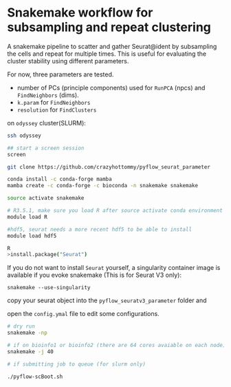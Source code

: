 # Snakemake workflow for subsampling and repeat clustering

A snakemake pipeline to scatter and gather Seurat@ident by subsampling the cells and repeat for 
multiple times. This is useful for evaluating the cluster stability using different parameters.

For now, three parameters are tested.

* number of PCs (principle components) used for `RunPCA` (npcs) and `FindNeighbors` (dims).
* `k.param` for `FindNeighbors`
* `resolution` for `FindClusters` 

on `odyssey` cluster(SLURM):

```bash
ssh odyssey

## start a screen session
screen

git clone https://github.com/crazyhottommy/pyflow_seurat_parameter

conda install -c conda-forge mamba
mamba create -c conda-forge -c bioconda -n snakemake snakemake

source activate snakemake

# R3.5.1, make sure you load R after source activate conda environment
module load R

#hdf5, seurat needs a more recent hdf5 to be able to install
module load hdf5

R
>install.package("Seurat")

```

If you do not want to install `Seurat` yourself, a singularity container image is available if you evoke snakemake (This is for Seurat V3 only):

```
snakemake --use-singularity
```

copy your seurat object into the `pyflow_seuratv3_parameter` folder and 

open the `config.ymal` file to edit some configurations.



```bash
# dry run
snakemake -np 

# if on bioinfo1 or bioinfo2 (there are 64 cores avaiable on each node)
snakemake -j 40

# if submitting job to queue (for slurm only)

./pyflow-scBoot.sh
```
